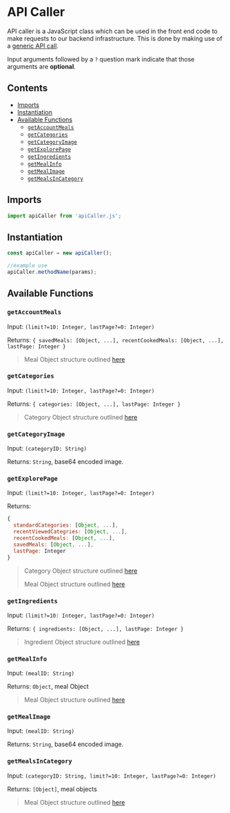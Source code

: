 # API Caller <!-- omit from toc -->

API caller is a JavaScript class which can be used in the front end code to make requests to our backend infrastructure.
This is done by making use of a [generic API call](generic-call.md).

Input arguments followed by a `?` question mark indicate that those arguments are **optional**.

## Contents <!-- omit from toc -->
- [Imports](#imports)
- [Instantiation](#instantiation)
- [Available Functions](#available-functions)
  - [`getAccountMeals`](#getaccountmeals)
  - [`getCategories`](#getcategories)
  - [`getCategoryImage`](#getcategoryimage)
  - [`getExplorePage`](#getexplorepage)
  - [`getIngredients`](#getingredients)
  - [`getMealInfo`](#getmealinfo)
  - [`getMealImage`](#getmealimage)
  - [`getMealsInCategory`](#getmealsincategory)

## Imports
```Javascript
import apiCaller from 'apiCaller.js';
```

## Instantiation
```Javascript
const apiCaller = new apiCaller();

//example use
apiCaller.methodName(params);
```

## Available Functions

### `getAccountMeals`
Input: `(limit?=10: Integer, lastPage?=0: Integer)`

Returns: `{ savedMeals: [Object, ...], recentCookedMeals: [Object, ...], lastPage: Integer }`

> Meal Object structure outlined [here](../neptune/neptune_design.md#node-properties)


### `getCategories`

Input: `(limit?=10: Integer, lastPage?=0: Integer)`

Returns: `{ categories: [Object, ...], lastPage: Integer }`

> Category Object structure outlined [here](../neptune/neptune_design.md#node-properties-4)

### `getCategoryImage`

Input: `(categoryID: String)`

Returns: `String`, base64 encoded image.

### `getExplorePage`

Input: `(limit?=10: Integer, lastPage?=0: Integer)`

Returns:
```javascript
{
  standardCategories: [Object, ...],
  recentViewedCategries: [Object, ...],
  recentCookedMeals: [Object, ...],
  savedMeals: [Object, ...],
  lastPage: Integer
}
```

> Category Object structure outlined [here](../neptune/neptune_design.md#node-properties-4)
> 
> Meal Object structure outlined [here](../neptune/neptune_design.md#node-properties)

### `getIngredients` 

Input: `(limit?=10: Integer, lastPage?=0: Integer)`

Returns: `{ ingredients: [Object, ...], lastPage: Integer }`

> Ingredient Object structure outlined [here](../neptune/neptune_design.md#node-properties-2)

### `getMealInfo`

Input: `(mealID: String)`

Returns: `Object`, meal Object

> Meal Object structure outlined [here](../neptune/neptune_design.md#node-properties)

### `getMealImage`

Input: `(mealID: String)`

Returns: `String`, base64 encoded image.

### `getMealsInCategory`

Input: `(categoryID: String, limit?=10: Integer, lastPage?=0: Integer)`

Returns: `[Object]`, meal objects

> Meal Object structure outlined [here](../neptune/neptune_design.md#node-properties)